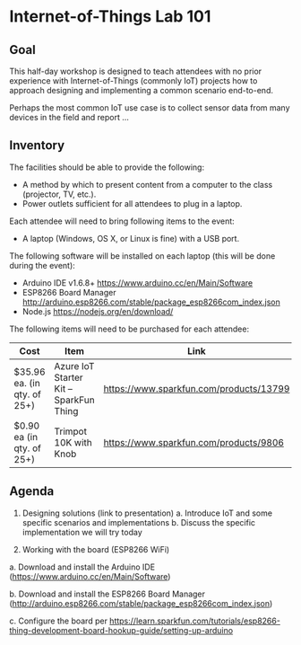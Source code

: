 # Internet-of-Things Lab 101

## Goal
This half-day workshop is designed to teach attendees with no prior experience with Internet-of-Things (commonly IoT) projects how to approach designing and implementing a common scenario end-to-end.

Perhaps the most common IoT use case is to collect sensor data from many devices in the field and report ...

## Inventory
The facilities should be able to provide the following:
* A method by which to present content from a computer to the class (projector, TV, etc.).
* Power outlets sufficient for all attendees to plug in a laptop.

Each attendee will need to bring following items to the event:
* A laptop (Windows, OS X, or Linux is fine) with a USB port.

The following software will be installed on each laptop (this will be done during the event):
* Arduino IDE v1.6.8+ https://www.arduino.cc/en/Main/Software 
* ESP8266 Board Manager http://arduino.esp8266.com/stable/package_esp8266com_index.json 
* Node.js https://nodejs.org/en/download/ 

The following items will need to be purchased for each attendee:

|Cost|Item|Link|
|---|----|----|
|$35.96 ea. (in qty. of 25+)|Azure IoT Starter Kit – SparkFun Thing|https://www.sparkfun.com/products/13799|
|$0.90 ea (in qty. of 25+)|Trimpot 10K with Knob|https://www.sparkfun.com/products/9806|

## Agenda

1. Designing solutions (link to presentation)
  a. Introduce IoT and some specific scenarios and implementations
  b. Discuss the specific implementation we will try today
  
2. Working with the board (ESP8266 WiFi)

  a. Download and install the Arduino IDE (https://www.arduino.cc/en/Main/Software)

  b. Download and install the ESP8266 Board Manager (http://arduino.esp8266.com/stable/package_esp8266com_index.json)
  
  c. Configure the board per https://learn.sparkfun.com/tutorials/esp8266-thing-development-board-hookup-guide/setting-up-arduino
